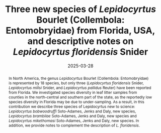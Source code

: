 ---
title: 'Three new species of <i>Lepidocyrtus</i> Bourlet (Collembola: Entomobryidae) from Florida, USA, and descriptive notes on <i>Lepidocyrtus floridensis</i> Snider'
date: '2025-03-28'
doi: ''
journal: Insecta Mundi
issue: '1114'
pagination: '1–25'
zoobank: 'urn:lsid:zoobank.org:pub:532CD2B6-7ECA-4290-B2F1-4881AFDBDD7B'
authors:
  - first_name: 'Felipe'
    last_name: 'Soto-Adames'
    affiliation: 'Florida State Collection of Arthropods, Division of Plant Industry, Florida Department of Agriculture and Consumer Services, 1911 SW 34th St., Gainesville, FL 32608'
    email: 'felipe.soto-adames@fdacs.gov'

  - first_name: 'Emily'
    last_name: 'Jenks'
    affiliation: 'Florida State Collection of Arthropods, Division of Plant Industry, Florida Department of Agriculture and Consumer Services, 1911 SW 34th St., Gainesville, FL 32608'
    email: tar1672@yahoo.com
  
  - first_name: 'Kathryn M.' 
    last_name: 'Daly'
    affiliation: 'Florida State Collection of Arthropods, Division of Plant Industry, Florida Department of Agriculture and Consumer Services, 1911 SW 34th St., Gainesville, FL 32608'
    email: 'kathryn.daly@fdacs.gov'

download: 'https://drive.google.com/file/d/1MhM2AAzQ4n8K62I3x3pcGySkfJMisJnt/view?usp=sharing'

supplementary: ''
keywords:
  - Chaetotaxy
  - macrosetae formula
  - Lepidocyrtinae
  - Florida State Collection of Arthropods
  - Caribbean Basin
  - Nearctic Region

categories:
  - Collembola
  - Entomobryidae
  
references:

resumen: 'En América del Norte, el género <i>Lepidocyrtus</i> Bourlet está representado por 18 especies. Aunque el estado de Florida alberga una vasta diversidad de hábitats, solo tres especies de <i>Lepidocyrtus</i> (<i>Lepidocyrtus floridensis</i> Snider, <i>Lepidocyrtus millsi</i> Snider, and <i>Lepidocyrtus pallidus</i> Reuter) han sido reportadas para la región. Asumiendo que la deficiencia en la diversidad de especies reportadas de Florida es debido a la falta de muestreo adecuado, examinamos colecciones aleatorias de condados en la región norcentral y sur del Estado. Como resultado, en la presente contribución describimos tres especies nuevas para la ciencia: <i>Lepidocyrtus bobwoodruffi</i> Soto-Adames, Jenks and Daly, nueva especie, <i>Lepidocyrtus brambilae</i> Soto-Adames, Jenks and Daly, nueva especie and <i>Lepidocyrtus mikethomasi</i> Soto-Adames, Jenks and Daly, nueva especie. En adición, proveemos notas que complementan la descripción original de <i>L. floridensis</i>.'

abstract: 'In North America, the genus <i>Lepidocyrtus</i> Bourlet (Collembola: Entomobryidae) is represented by 18 species, but only three (<i>Lepidocyrtus floridensis</i> Snider, <i>Lepidocyrtus millsi</i> Snider, and <i>Lepidocyrtus pallidus</i> Reuter) have been reported from Florida. We investigated species diversity in leaf litter samples from counties in the north-central and southern part of the state, as the reportedly low species diversity in Florida may be due to under-sampling. As a result, in this contribution we describe three species of Lepidocyrtus new to science: <i>Lepidocyrtus bobwoodruffi</i> Soto-Adames, Jenks and Daly, new species, <i>Lepidocyrtus brambilae</i> Soto-Adames, Jenks and Daly, new species and <i>Lepidocyrtus mikethomasi</i> Soto-Adames, Jenks and Daly, new species. In addition, we provide notes to complement the description of <i>L. floridensis</i>.'
---